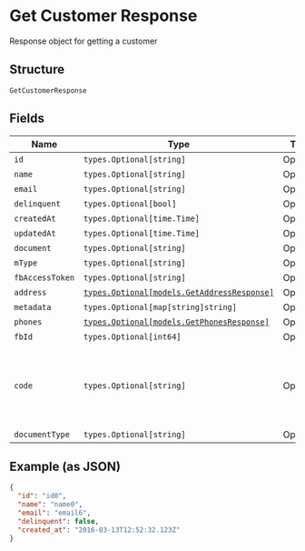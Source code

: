 
# Get Customer Response

Response object for getting a customer

## Structure

`GetCustomerResponse`

## Fields

| Name | Type | Tags | Description |
|  --- | --- | --- | --- |
| `id` | `types.Optional[string]` | Optional | - |
| `name` | `types.Optional[string]` | Optional | - |
| `email` | `types.Optional[string]` | Optional | - |
| `delinquent` | `types.Optional[bool]` | Optional | - |
| `createdAt` | `types.Optional[time.Time]` | Optional | - |
| `updatedAt` | `types.Optional[time.Time]` | Optional | - |
| `document` | `types.Optional[string]` | Optional | - |
| `mType` | `types.Optional[string]` | Optional | - |
| `fbAccessToken` | `types.Optional[string]` | Optional | - |
| `address` | [`types.Optional[models.GetAddressResponse]`](../../doc/models/get-address-response.md) | Optional | - |
| `metadata` | `types.Optional[map[string]string]` | Optional | - |
| `phones` | [`types.Optional[models.GetPhonesResponse]`](../../doc/models/get-phones-response.md) | Optional | - |
| `fbId` | `types.Optional[int64]` | Optional | - |
| `code` | `types.Optional[string]` | Optional | Código de referência do cliente no sistema da loja. Max: 52 caracteres |
| `documentType` | `types.Optional[string]` | Optional | - |

## Example (as JSON)

```json
{
  "id": "id0",
  "name": "name0",
  "email": "email6",
  "delinquent": false,
  "created_at": "2016-03-13T12:52:32.123Z"
}
```

